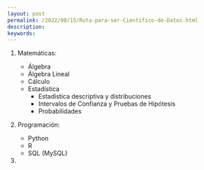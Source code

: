 ```yaml
---
layout: post
permalink: /2022/08/15/Ruta-para-ser-Cientifico-de-Datos.html
description: 
keywords:
---
```


1. Matemáticas:
     * Álgebra
     * Álgebra Lineal
     * Cálculo
     * Estadística
          * Estadística descriptiva y distribuciones
          * Intervalos de Confianza y Pruebas de Hipótesis
          * Probabilidades

2. Programación:
     * Python 
     * R
     * SQL (MySQL)

3. 
